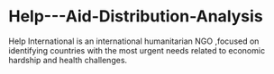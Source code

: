 # Help---Aid-Distribution-Analysis
Help  International is an international humanitarian NGO ,focused on identifying countries with the most urgent needs related to economic hardship and health challenges. 
